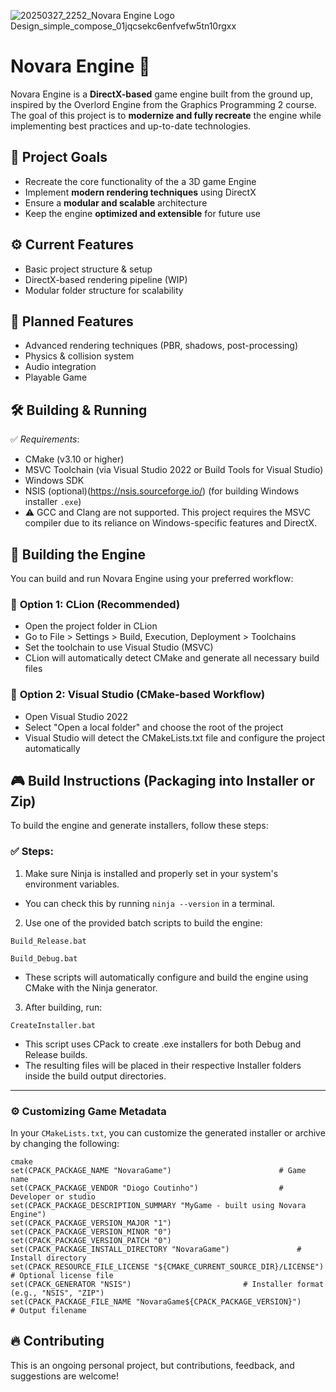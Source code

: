 
![20250327_2252_Novara Engine Logo Design_simple_compose_01jqcsekc6enfvefw5tn10rgxx](https://github.com/user-attachments/assets/1abc67da-a420-488d-920a-dbb4683bfeb9)

# Novara Engine 🚀  

Novara Engine is a **DirectX-based** game engine built from the ground up, inspired by the Overlord Engine from the Graphics Programming 2 course. The goal of this project is to **modernize and fully recreate** the engine while implementing best practices and up-to-date technologies.

## 🎯 **Project Goals**
- Recreate the core functionality of the a 3D game Engine
- Implement **modern rendering techniques** using DirectX
- Ensure a **modular and scalable** architecture
- Keep the engine **optimized and extensible** for future use

## ⚙️ **Current Features**
- Basic project structure & setup
- DirectX-based rendering pipeline (WIP)
- Modular folder structure for scalability

## 📌 **Planned Features**
- Advanced rendering techniques (PBR, shadows, post-processing)
- Physics & collision system
- Audio integration
- Playable Game

## 🛠️ **Building & Running**
✅ *Requirements*:
- CMake (v3.10 or higher)
- MSVC Toolchain (via Visual Studio 2022 or Build Tools for Visual Studio)
- Windows SDK
- NSIS (optional)(https://nsis.sourceforge.io/) (for building Windows installer `.exe`)
- ⚠️ GCC and Clang are not supported. This project requires the MSVC compiler due to its reliance on Windows-specific features and DirectX.

## 🚀 **Building the Engine**
You can build and run Novara Engine using your preferred workflow:

### 🧩 **Option 1: CLion (Recommended)**
- Open the project folder in CLion
- Go to File > Settings > Build, Execution, Deployment > Toolchains
- Set the toolchain to use Visual Studio (MSVC)
- CLion will automatically detect CMake and generate all necessary build files

### 🎯 **Option 2: Visual Studio (CMake-based Workflow)**
- Open Visual Studio 2022
- Select "Open a local folder" and choose the root of the project
- Visual Studio will detect the CMakeLists.txt file and configure the project automatically

## 🎮 **Build Instructions (Packaging into Installer or Zip)**

To build the engine and generate installers, follow these steps:

### ✅ Steps:
1. Make sure Ninja is installed and properly set in your system's environment variables. 
- You can check this by running ```ninja --version``` in a terminal.
2. Use one of the provided batch scripts to build the engine:

```Build_Release.bat```


```Build_Debug.bat```

- These scripts will automatically configure and build the engine using CMake with the Ninja generator.

3. After building, run:

```CreateInstaller.bat```

- This script uses CPack to create .exe installers for both Debug and Release builds. 
- The resulting files will be placed in their respective Installer folders inside the build output directories.

---

### ⚙️ **Customizing Game Metadata**

In your `CMakeLists.txt`, you can customize the generated installer or archive by changing the following:

```
cmake
set(CPACK_PACKAGE_NAME "NovaraGame")						# Game name
set(CPACK_PACKAGE_VENDOR "Diogo Coutinho")					# Developer or studio
set(CPACK_PACKAGE_DESCRIPTION_SUMMARY "MyGame - built using Novara Engine")
set(CPACK_PACKAGE_VERSION_MAJOR "1")
set(CPACK_PACKAGE_VERSION_MINOR "0")
set(CPACK_PACKAGE_VERSION_PATCH "0")
set(CPACK_PACKAGE_INSTALL_DIRECTORY "NovaraGame")				# Install directory
set(CPACK_RESOURCE_FILE_LICENSE "${CMAKE_CURRENT_SOURCE_DIR}/LICENSE")		# Optional license file
set(CPACK_GENERATOR "NSIS")							# Installer format (e.g., "NSIS", "ZIP")
set(CPACK_PACKAGE_FILE_NAME "NovaraGame${CPACK_PACKAGE_VERSION}")		# Output filename
```

## 🔥 **Contributing**
This is an ongoing personal project, but contributions, feedback, and suggestions are welcome!
